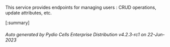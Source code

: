






This service provides endpoints for managing users : CRUD operations, update attributes, etc.

[:summary]

###### Auto generated by Pydio Cells Enterprise Distribution v4.2.3-rc1 on 22-Jun-2023
